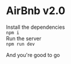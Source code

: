 # AirBnb v2.0

Install the dependencies <br>
`npm i` <br>
Run the server <br>
`npm run dev` <br>

And you're good to go